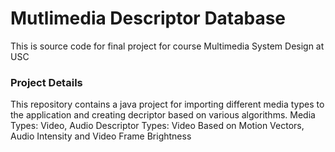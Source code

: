 # Mutlimedia Descriptor Database #

This is source code for final project for course Multimedia System Design at USC

### Project Details ###

This repository contains a java project for importing different media types to the application and creating decriptor based on various algorithms.
Media Types: Video, Audio
Descriptor Types: Video Based on Motion Vectors, Audio Intensity and Video Frame Brightness
